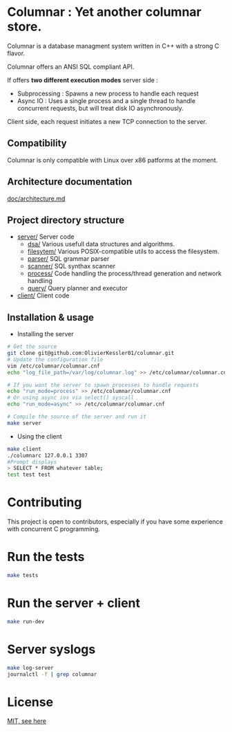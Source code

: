 # Columnar : Yet another columnar store.

Columnar is a database managment system written in C++ with a strong C flavor.

Columnar offers an ANSI SQL compliant API.

If offers **two different execution modes** server side : 
* Subprocessing : Spawns a new process to handle each request
* Async IO : Uses a single process and a single thread to handle concurrent requests, but will treat disk IO asynchronously.

Client side, each request initiates a new TCP connection to the server.

## Compatibility
Columnar is only compatible with Linux over x86 patforms at the moment.

## Architecture documentation
[doc/architecture.md](doc/architecture.md)

## Project directory structure

- [server/](server/) Server code
  - [dsa/](server/dsa) Various usefull data structures and algorithms.
  - [filesytem/](server/filesystem) Various POSIX-compatible utils to access the filesystem.
  - [parser/](server/parser) SQL grammar parser 
  - [scanner/](server/scanner) SQL synthax scanner 
  - [process/](server/process) Code handling the process/thread generation and network handling 
  - [query/](server/query) Query planner and executor 
- [client/](client/) Client code


## Installation & usage

* Installing the server 
```bash
# Get the source
git clone git@github.com:OlivierKessler01/columnar.git
# Update the configuration file
vim /etc/columnar/columnar.cnf
echo "log_file_path=/var/log/columnar.log" >> /etc/columnar/columnar.cnf

# If you want the server to spawn processes to handle requests
echo "run_mode=process" >> /etc/columnar/columnar.cnf
# Or using async ios via select() syscall 
echo "run_mode=async" >> /etc/columnar/columnar.cnf

# Compile the source of the server and run it
make server 
```

* Using the client
```bash
make client 
./columnarc 127.0.0.1 3307
#Prompt displays
> SELECT * FROM whatever table;
test test test
```

# Contributing
This project is open to contributors, especially if you have some experience with concurrent C programming.

# Run the tests
```bash
make tests
```
# Run the server + client
```bash
make run-dev
```

# Server syslogs
```bash
make log-server
journalctl -f | grep columnar
```

# License
[MIT, see here](LICENCE.txt)




